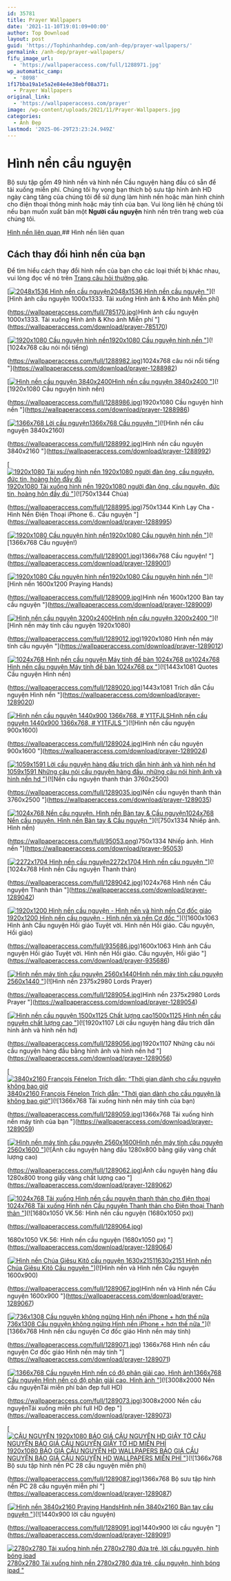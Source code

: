 ```yaml
---
id: 35781
title: Prayer Wallpapers
date: '2021-11-10T19:01:09+00:00'
author: Top Download
layout: post
guid: 'https://Tophinhanhdep.com/anh-dep/prayer-wallpapers/'
permalink: /anh-dep/prayer-wallpapers/
fifu_image_url:
  - 'https://wallpaperaccess.com/full/1288971.jpg'
wp_automatic_camp:
  - '8098'
1f17bba19a1e5a2e84e4e38ebf08a371:
  - Prayer Wallpapers
original_link:
  - 'https://wallpaperaccess.com/prayer'
image: /wp-content/uploads/2021/11/Prayer-Wallpapers.jpg
categories:
  - Ảnh Đẹp
lastmod: '2025-06-29T23:23:24.949Z'
---
```

# Hình nền cầu nguyện

Bộ sưu tập gồm 49 hình nền và hình nền Cầu nguyện hàng đầu có sẵn để tải xuống miễn phí. Chúng tôi hy vọng bạn thích bộ sưu tập hình ảnh HD ngày càng tăng của chúng tôi để sử dụng làm hình nền hoặc màn hình chính cho điện thoại thông minh hoặc máy tính của bạn. Vui lòng liên hệ chúng tôi nếu bạn muốn xuất bản một **Người cầu nguyện** hình nền trên trang web của chúng tôi.

[Hình nền liên quan ](#related) ## Hình nền liên quan

## Cách thay đổi hình nền của bạn

Để tìm hiểu cách thay đổi hình nền của bạn cho các loại thiết bị khác nhau, vui lòng đọc về nó trên [Trang câu hỏi thường gặp](https://tophinhanhdep.com/faq/).

  
[[![2048x1536 Hình nền cầu nguyện](https://wallpaperaccess.com/full/1288971.jpg)2048x1536 Hình nền cầu nguyện "](https://wallpaperaccess.com/download/prayer-1288971)](![Hình ảnh cầu nguyện 1000x1333.  Tải xuống Hình ảnh & Kho ảnh Miễn phí)

(https://wallpaperaccess.com/full/785170.jpg)Hình ảnh cầu nguyện 1000x1333. Tải xuống Hình ảnh &amp; Kho ảnh Miễn phí "](https://wallpaperaccess.com/download/prayer-785170)

[[![1920x1080 Cầu nguyện hình nền](https://wallpaperaccess.com/full/1288976.jpg)1920x1080 Cầu nguyện hình nền "](https://wallpaperaccess.com/download/prayer-1288976)](![1024x768 câu nói nổi tiếng)

(https://wallpaperaccess.com/full/1288982.jpg)1024x768 câu nói nổi tiếng "](https://wallpaperaccess.com/download/prayer-1288982)

[[![Hình nền cầu nguyện 3840x2400](https://wallpaperaccess.com/full/1288983.jpg)Hình nền cầu nguyện 3840x2400 "](https://wallpaperaccess.com/download/prayer-1288983)](![1920x1080 Cầu nguyện hình nền)

(https://wallpaperaccess.com/full/1288986.jpg)1920x1080 Cầu nguyện hình nền "](https://wallpaperaccess.com/download/prayer-1288986)

 [[![1366x768 Lời cầu nguyện](https://wallpaperaccess.com/full/820841.jpg)1366x768 Cầu nguyện "](https://wallpaperaccess.com/download/prayer-820841)](![Hình nền cầu nguyện 3840x2160)

(https://wallpaperaccess.com/full/1288992.jpg)Hình nền cầu nguyện 3840x2160 "](https://wallpaperaccess.com/download/prayer-1288992)

[[![1920x1080 Tải xuống hình nền 1920x1080 người đàn ông, cầu nguyện, đức tin, hoàng hôn đầy đủ](https://wallpaperaccess.com/full/1288993.jpg)1920x1080 Tải xuống hình nền 1920x1080 người đàn ông, cầu nguyện, đức tin, hoàng hôn đầy đủ "](https://wallpaperaccess.com/download/prayer-1288993)](![750x1344 Chúa)

(https://wallpaperaccess.com/full/1288995.jpg)750x1344 Kinh Lạy Cha - Hình Nền Điện Thoại iPhone 6.. Cầu nguyện "](https://wallpaperaccess.com/download/prayer-1288995)

[[![1920x1080 Cầu nguyện hình nền](https://wallpaperaccess.com/full/1288999.jpg)1920x1080 Cầu nguyện hình nền "](https://wallpaperaccess.com/download/prayer-1288999)](![1366x768 Cầu nguyện!)

(https://wallpaperaccess.com/full/1289001.jpg)1366x768 Cầu nguyện! "](https://wallpaperaccess.com/download/prayer-1289001)

[[![1920x1080 Cầu nguyện hình nền](https://wallpaperaccess.com/full/1289007.jpg)1920x1080 Cầu nguyện hình nền "](https://wallpaperaccess.com/download/prayer-1289007)](![Hình nền 1600x1200 Praying Hands)

(https://wallpaperaccess.com/full/1289009.jpg)Hình nền 1600x1200 Bàn tay cầu nguyện "](https://wallpaperaccess.com/download/prayer-1289009)

[[![Hình nền cầu nguyện 3200x2400](https://wallpaperaccess.com/full/1289011.jpg)Hình nền cầu nguyện 3200x2400 "](https://wallpaperaccess.com/download/prayer-1289011)](![Hình nền máy tính cầu nguyện 1920x1080)

(https://wallpaperaccess.com/full/1289012.jpg)1920x1080 Hình nền máy tính cầu nguyện "](https://wallpaperaccess.com/download/prayer-1289012)

[[![1024x768 Hình nền cầu nguyện Máy tính để bàn 1024x768 px](https://wallpaperaccess.com/full/1289017.jpg)1024x768 Hình nền cầu nguyện Máy tính để bàn 1024x768 px "](https://wallpaperaccess.com/download/prayer-1289017)](![1443x1081 Quotes Cầu nguyện Hình nền)

(https://wallpaperaccess.com/full/1289020.jpg)1443x1081 Trích dẫn Cầu nguyện Hình nền "](https://wallpaperaccess.com/download/prayer-1289020)

[[![Hình nền cầu nguyện 1440x900 1366x768, # Y1TFJLS](https://wallpaperaccess.com/full/1289022.jpg)Hình nền cầu nguyện 1440x900 1366x768, # Y1TFJLS "](https://wallpaperaccess.com/download/prayer-1289022)](![Hình nền cầu nguyện 900x1600)

(https://wallpaperaccess.com/full/1289024.jpg)Hình nền cầu nguyện 900x1600 "](https://wallpaperaccess.com/download/prayer-1289024)

[[![1059x1591 Lời cầu nguyện hàng đầu trích dẫn hình ảnh và hình nền hd](https://wallpaperaccess.com/full/1289032.jpg)1059x1591 Những câu nói cầu nguyện hàng đầu, những câu nói hình ảnh và hình nền hd "](https://wallpaperaccess.com/download/prayer-1289032)](![Nền cầu nguyện thanh thản 3760x2500)

(https://wallpaperaccess.com/full/1289035.jpg)Nền cầu nguyện thanh thản 3760x2500 "](https://wallpaperaccess.com/download/prayer-1289035)

[[![1024x768 Nền cầu nguyện.  Hình nền Bàn tay & Cầu nguyện](https://wallpaperaccess.com/full/1289036.jpg)1024x768 Nền cầu nguyện. Hình nền Bàn tay &amp; Cầu nguyện "](https://wallpaperaccess.com/download/prayer-1289036)](![750x1334 Nhiếp ảnh.  Hình nền)

(https://wallpaperaccess.com/full/95053.png)750x1334 Nhiếp ảnh. Hình nền "](https://wallpaperaccess.com/download/prayer-95053)

[[![2272x1704 Hình nền cầu nguyện](https://wallpaperaccess.com/full/1289038.jpg)2272x1704 Hình nền cầu nguyện "](https://wallpaperaccess.com/download/prayer-1289038)](![1024x768 Hình nền Cầu nguyện Thanh thản)

(https://wallpaperaccess.com/full/1289042.jpg)1024x768 Hình nền Cầu nguyện Thanh thản "](https://wallpaperaccess.com/download/prayer-1289042)

[[![1920x1200 Hình nền cầu nguyện - Hình nền và hình nền Cơ đốc giáo](https://wallpaperaccess.com/full/1289043.jpg)1920x1200 Hình nền cầu nguyện - Hình nền và nền Cơ đốc "](https://wallpaperaccess.com/download/prayer-1289043)](![1600x1063 Hình ảnh Cầu nguyện Hồi giáo Tuyệt vời.  Hình nền Hồi giáo.  Cầu nguyện, Hồi giáo)

(https://wallpaperaccess.com/full/935686.jpg)1600x1063 Hình ảnh Cầu nguyện Hồi giáo Tuyệt vời. Hình nền Hồi giáo. Cầu nguyện, Hồi giáo "](https://wallpaperaccess.com/download/prayer-935686)

[[![Hình nền máy tính cầu nguyện 2560x1440](https://wallpaperaccess.com/full/1289045.jpg)Hình nền máy tính cầu nguyện 2560x1440 "](https://wallpaperaccess.com/download/prayer-1289045)](![Hình nền 2375x2980 Lords Prayer)

(https://wallpaperaccess.com/full/1289054.jpg)Hình nền 2375x2980 Lords Prayer "](https://wallpaperaccess.com/download/prayer-1289054)

[[![Hình nền cầu nguyện 1500x1125 Chất lượng cao](https://wallpaperaccess.com/full/1289055.jpg)1500x1125 Hình nền cầu nguyện chất lượng cao "](https://wallpaperaccess.com/download/prayer-1289055)](![1920x1107 Lời cầu nguyện hàng đầu trích dẫn hình ảnh và hình nền hd)

(https://wallpaperaccess.com/full/1289056.jpg)1920x1107 Những câu nói cầu nguyện hàng đầu bằng hình ảnh và hình nền hd "](https://wallpaperaccess.com/download/prayer-1289056)

[[![3840x2160 François Fénelon Trích dẫn: “Thời gian dành cho cầu nguyện không bao giờ](https://wallpaperaccess.com/full/1289057.jpg)3840x2160 François Fénelon Trích dẫn: "Thời gian dành cho cầu nguyện là không bao giờ"](https://wallpaperaccess.com/download/prayer-1289057)](![1366x768 Tải xuống hình nền máy tính của bạn)

(https://wallpaperaccess.com/full/1289059.jpg)1366x768 Tải xuống hình nền máy tính của bạn "](https://wallpaperaccess.com/download/prayer-1289059)

[[![Hình nền máy tính cầu nguyện 2560x1600](https://wallpaperaccess.com/full/1289060.jpg)Hình nền máy tính cầu nguyện 2560x1600 "](https://wallpaperaccess.com/download/prayer-1289060)](![Ảnh cầu nguyện hàng đầu 1280x800 bằng giấy vàng chất lượng cao)

(https://wallpaperaccess.com/full/1289062.jpg)Ảnh cầu nguyện hàng đầu 1280x800 trong giấy vàng chất lượng cao "](https://wallpaperaccess.com/download/prayer-1289062)

[[![1024x768 Tải xuống Hình nền cầu nguyện thanh thản cho điện thoại](https://wallpaperaccess.com/full/1289063.jpg)1024x768 Tải xuống Hình nền Cầu nguyện Thanh thản cho Điện thoại Thanh thản "](https://wallpaperaccess.com/download/prayer-1289063)](![1680x1050 VK.56: Hình nền cầu nguyện (1680x1050 px))

(https://wallpaperaccess.com/full/1289064.jpg)

1680x1050 VK.56: Hình nền cầu nguyện (1680x1050 px) "](https://wallpaperaccess.com/download/prayer-1289064)

[[![Hình nền Chúa Giêsu Kitô cầu nguyện 1630x2151](https://wallpaperaccess.com/full/1289065.jpg)1630x2151 Hình nền Chúa Giêsu Kitô Cầu nguyện "](https://wallpaperaccess.com/download/prayer-1289065)](![Hình nền và Hình nền Cầu nguyện 1600x900)

(https://wallpaperaccess.com/full/1289067.jpg)Hình nền và Hình nền Cầu nguyện 1600x900 "](https://wallpaperaccess.com/download/prayer-1289067)

[[![736x1308 Cầu nguyện không ngừng Hình nền iPhone + hơn thế nữa](https://wallpaperaccess.com/full/1289069.jpg)736x1308 Cầu nguyện không ngừng Hình nền iPhone + hơn thế nữa "](https://wallpaperaccess.com/download/prayer-1289069)](![1366x768 Hình nền cầu nguyện Cơ đốc giáo Hình nền máy tính)

(https://wallpaperaccess.com/full/1289071.jpg) 1366x768 Hình nền cầu nguyện Cơ đốc giáo Hình nền máy tính "](https://wallpaperaccess.com/download/prayer-1289071)

[[![1366x768 Cầu nguyện Hình nền có độ phân giải cao, Hình ảnh](https://wallpaperaccess.com/full/1289072.png)1366x768 Cầu nguyện Hình nền có độ phân giải cao, Hình ảnh "](https://wallpaperaccess.com/download/prayer-1289072)](![3008x2000 Nền cầu nguyệnTải miễn phí bản đẹp full HD)

(https://wallpaperaccess.com/full/1289073.jpg)3008x2000 Nền cầu nguyệnTải xuống miễn phí full HD đẹp "](https://wallpaperaccess.com/download/prayer-1289073)

[[![CẦU NGUYỆN 1920x1080 BÁO GIÁ CẦU NGUYỆN HD GIẤY TỜ CẦU NGUYỆN BÁO GIÁ CẦU NGUYỆN GIẤY TỜ HD MIỄN PHÍ](https://wallpaperaccess.com/full/1289074.jpg)1920x1080 BÁO GIÁ CẦU NGUYỆN HD WALLPAPERS BÁO GIÁ CẦU NGUYỆN BÁO GIÁ CẦU NGUYỆN HD WALLPAPERS MIỄN PHÍ "](https://wallpaperaccess.com/download/prayer-1289074)](![1366x768 Bộ sưu tập hình nền PC 28 cầu nguyện miễn phí)

(https://wallpaperaccess.com/full/1289087.jpg)1366x768 Bộ sưu tập hình nền PC 28 cầu nguyện miễn phí "](https://wallpaperaccess.com/download/prayer-1289087)

[[![Hình nền 3840x2160 Praying Hands](https://wallpaperaccess.com/full/1289088.jpg)Hình nền 3840x2160 Bàn tay cầu nguyện "](https://wallpaperaccess.com/download/prayer-1289088)](![1440x900 lời cầu nguyện)

(https://wallpaperaccess.com/full/1289091.jpg)1440x900 lời cầu nguyện "](https://wallpaperaccess.com/download/prayer-1289091)

[![2780x2780 Tải xuống hình nền 2780x2780 đứa trẻ, lời cầu nguyện, hình bóng ipad](https://wallpaperaccess.com/full/1289092.jpg)2780x2780 Tải xuống hình nền 2780x2780 đứa trẻ, cầu nguyện, hình bóng ipad "](https://wallpaperaccess.com/download/prayer-1289092)
